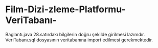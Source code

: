 # Film-Dizi-zleme-Platformu-VeriTabanı-
Baglantı.java 28.satırdakı bilgilerin doğru şekilde girilmesi lazımdır.
VeriTabanı.sql dosyasının veritabanına import edilmesi gerekmektedir.
